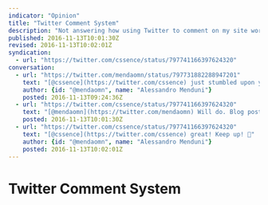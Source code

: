 ```yaml
---
indicator: "Opinion"
title: "Twitter Comment System"
description: "Not answering how using Twitter to comment on my site works yet."
published: 2016-11-13T10:01:30Z
revised: 2016-11-13T10:02:01Z
syndication:
  - url: "https://twitter.com/cssence/status/797741166397624320"
conversation:
  - url: "https://twitter.com/mendaomn/status/797731882288947201"
    text: "[@cssence](https://twitter.com/cssence) just stumbled upon your blog. Am wondering how you enabled those twitter-comments! Is it open source/did you write about it? Thanks!"
    author: {id: "@mendaomn", name: "Alessandro Menduni"}
    posted: 2016-11-13T09:24:36Z
  - url: "https://twitter.com/cssence/status/797741166397624320"
    text: "[@mendaomn](https://twitter.com/mendaomn) Will do. Blog post is in the making, stay tuned."
    posted: 2016-11-13T10:01:30Z
  - url: "https://twitter.com/cssence/status/797741166397624320"
    text: "[@cssence](https://twitter.com/cssence) great! Keep up! 🙂"
    author: {id: "@mendaomn", name: "Alessandro Menduni"}
    posted: 2016-11-13T10:02:01Z
---
```


# Twitter Comment System
